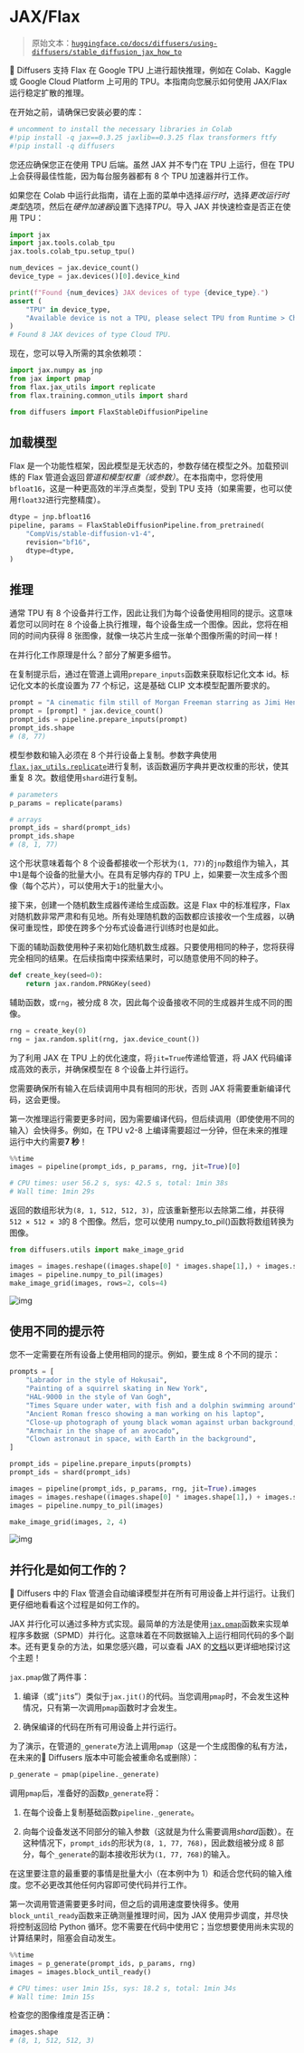 # JAX/Flax

> 原始文本：[`huggingface.co/docs/diffusers/using-diffusers/stable_diffusion_jax_how_to`](https://huggingface.co/docs/diffusers/using-diffusers/stable_diffusion_jax_how_to)

🤗 Diffusers 支持 Flax 在 Google TPU 上进行超快推理，例如在 Colab、Kaggle 或 Google Cloud Platform 上可用的 TPU。本指南向您展示如何使用 JAX/Flax 运行稳定扩散的推理。

在开始之前，请确保已安装必要的库：

```py
# uncomment to install the necessary libraries in Colab
#!pip install -q jax==0.3.25 jaxlib==0.3.25 flax transformers ftfy
#!pip install -q diffusers
```

您还应确保您正在使用 TPU 后端。虽然 JAX 并不专门在 TPU 上运行，但在 TPU 上会获得最佳性能，因为每台服务器都有 8 个 TPU 加速器并行工作。

如果您在 Colab 中运行此指南，请在上面的菜单中选择*运行时*，选择*更改运行时类型*选项，然后在*硬件加速器*设置下选择*TPU*。导入 JAX 并快速检查是否正在使用 TPU：

```py
import jax
import jax.tools.colab_tpu
jax.tools.colab_tpu.setup_tpu()

num_devices = jax.device_count()
device_type = jax.devices()[0].device_kind

print(f"Found {num_devices} JAX devices of type {device_type}.")
assert (
    "TPU" in device_type,
    "Available device is not a TPU, please select TPU from Runtime > Change runtime type > Hardware accelerator"
)
# Found 8 JAX devices of type Cloud TPU.
```

现在，您可以导入所需的其余依赖项：

```py
import jax.numpy as jnp
from jax import pmap
from flax.jax_utils import replicate
from flax.training.common_utils import shard

from diffusers import FlaxStableDiffusionPipeline
```

## 加载模型

Flax 是一个功能性框架，因此模型是无状态的，参数存储在模型之外。加载预训练的 Flax 管道会返回*管道和模型权重（或参数）*。在本指南中，您将使用`bfloat16`，这是一种更高效的半浮点类型，受到 TPU 支持（如果需要，也可以使用`float32`进行完整精度）。

```py
dtype = jnp.bfloat16
pipeline, params = FlaxStableDiffusionPipeline.from_pretrained(
    "CompVis/stable-diffusion-v1-4",
    revision="bf16",
    dtype=dtype,
)
```

## 推理

通常 TPU 有 8 个设备并行工作，因此让我们为每个设备使用相同的提示。这意味着您可以同时在 8 个设备上执行推理，每个设备生成一个图像。因此，您将在相同的时间内获得 8 张图像，就像一块芯片生成一张单个图像所需的时间一样！

在并行化工作原理是什么？部分了解更多细节。

在复制提示后，通过在管道上调用`prepare_inputs`函数来获取标记化文本 id。标记化文本的长度设置为 77 个标记，这是基础 CLIP 文本模型配置所要求的。

```py
prompt = "A cinematic film still of Morgan Freeman starring as Jimi Hendrix, portrait, 40mm lens, shallow depth of field, close up, split lighting, cinematic"
prompt = [prompt] * jax.device_count()
prompt_ids = pipeline.prepare_inputs(prompt)
prompt_ids.shape
# (8, 77)
```

模型参数和输入必须在 8 个并行设备上复制。参数字典使用[`flax.jax_utils.replicate`](https://flax.readthedocs.io/en/latest/api_reference/flax.jax_utils.html#flax.jax_utils.replicate)进行复制，该函数遍历字典并更改权重的形状，使其重复 8 次。数组使用`shard`进行复制。

```py
# parameters
p_params = replicate(params)

# arrays
prompt_ids = shard(prompt_ids)
prompt_ids.shape
# (8, 1, 77)
```

这个形状意味着每个 8 个设备都接收一个形状为`(1, 77)`的`jnp`数组作为输入，其中`1`是每个设备的批量大小。在具有足够内存的 TPU 上，如果要一次生成多个图像（每个芯片），可以使用大于`1`的批量大小。

接下来，创建一个随机数生成器传递给生成函数。这是 Flax 中的标准程序，Flax 对随机数非常严肃和有见地。所有处理随机数的函数都应该接收一个生成器，以确保可重现性，即使在跨多个分布式设备进行训练时也是如此。

下面的辅助函数使用种子来初始化随机数生成器。只要使用相同的种子，您将获得完全相同的结果。在后续指南中探索结果时，可以随意使用不同的种子。

```py
def create_key(seed=0):
    return jax.random.PRNGKey(seed)
```

辅助函数，或`rng`，被分成 8 次，因此每个设备接收不同的生成器并生成不同的图像。

```py
rng = create_key(0)
rng = jax.random.split(rng, jax.device_count())
```

为了利用 JAX 在 TPU 上的优化速度，将`jit=True`传递给管道，将 JAX 代码编译成高效的表示，并确保模型在 8 个设备上并行运行。

您需要确保所有输入在后续调用中具有相同的形状，否则 JAX 将需要重新编译代码，这会更慢。

第一次推理运行需要更多时间，因为需要编译代码，但后续调用（即使使用不同的输入）会快得多。例如，在 TPU v2-8 上编译需要超过一分钟，但在未来的推理运行中大约需要**7 秒**！

```py
%%time
images = pipeline(prompt_ids, p_params, rng, jit=True)[0]

# CPU times: user 56.2 s, sys: 42.5 s, total: 1min 38s
# Wall time: 1min 29s
```

返回的数组形状为`(8, 1, 512, 512, 3)`，应该重新整形以去除第二维，并获得`512 × 512 × 3`的 8 个图像。然后，您可以使用 numpy_to_pil()函数将数组转换为图像。

```py
from diffusers.utils import make_image_grid

images = images.reshape((images.shape[0] * images.shape[1],) + images.shape[-3:])
images = pipeline.numpy_to_pil(images)
make_image_grid(images, rows=2, cols=4)
```

![img](img/ae26c49256edf5470277710762edc407.png)

## 使用不同的提示符

您不一定需要在所有设备上使用相同的提示。例如，要生成 8 个不同的提示：

```py
prompts = [
    "Labrador in the style of Hokusai",
    "Painting of a squirrel skating in New York",
    "HAL-9000 in the style of Van Gogh",
    "Times Square under water, with fish and a dolphin swimming around",
    "Ancient Roman fresco showing a man working on his laptop",
    "Close-up photograph of young black woman against urban background, high quality, bokeh",
    "Armchair in the shape of an avocado",
    "Clown astronaut in space, with Earth in the background",
]

prompt_ids = pipeline.prepare_inputs(prompts)
prompt_ids = shard(prompt_ids)

images = pipeline(prompt_ids, p_params, rng, jit=True).images
images = images.reshape((images.shape[0] * images.shape[1],) + images.shape[-3:])
images = pipeline.numpy_to_pil(images)

make_image_grid(images, 2, 4)
```

![img](img/aca4bd3a07a58b9a81031e0734d47ed3.png)

## 并行化是如何工作的？

🤗 Diffusers 中的 Flax 管道会自动编译模型并在所有可用设备上并行运行。让我们更仔细地看看这个过程是如何工作的。

JAX 并行化可以通过多种方式实现。最简单的方法是使用[`jax.pmap`](https://jax.readthedocs.io/en/latest/_autosummary/jax.pmap.html)函数来实现单程序多数据（SPMD）并行化。这意味着在不同数据输入上运行相同代码的多个副本。还有更复杂的方法，如果您感兴趣，可以查看 JAX 的[文档](https://jax.readthedocs.io/en/latest/index.html)以更详细地探讨这个主题！

`jax.pmap`做了两件事：

1.  编译（或“`jit`s”）类似于`jax.jit()`的代码。当您调用`pmap`时，不会发生这种情况，只有第一次调用`pmap`函数时才会发生。

1.  确保编译的代码在所有可用设备上并行运行。

为了演示，在管道的`_generate`方法上调用`pmap`（这是一个生成图像的私有方法，在未来的🤗 Diffusers 版本中可能会被重命名或删除）：

```py
p_generate = pmap(pipeline._generate)
```

调用`pmap`后，准备好的函数`p_generate`将：

1.  在每个设备上复制基础函数`pipeline._generate`。

1.  向每个设备发送不同部分的输入参数（这就是为什么需要调用*shard*函数）。在这种情况下，`prompt_ids`的形状为`(8, 1, 77, 768)`，因此数组被分成 8 部分，每个`_generate`的副本接收形状为`(1, 77, 768)`的输入。

在这里要注意的最重要的事情是批量大小（在本例中为 1）和适合您代码的输入维度。您不必更改其他任何内容即可使代码并行工作。

第一次调用管道需要更多时间，但之后的调用速度要快得多。使用`block_until_ready`函数来正确测量推理时间，因为 JAX 使用异步调度，并尽快将控制返回给 Python 循环。您不需要在代码中使用它；当您想要使用尚未实现的计算结果时，阻塞会自动发生。

```py
%%time
images = p_generate(prompt_ids, p_params, rng)
images = images.block_until_ready()

# CPU times: user 1min 15s, sys: 18.2 s, total: 1min 34s
# Wall time: 1min 15s
```

检查您的图像维度是否正确：

```py
images.shape
# (8, 1, 512, 512, 3)
```
